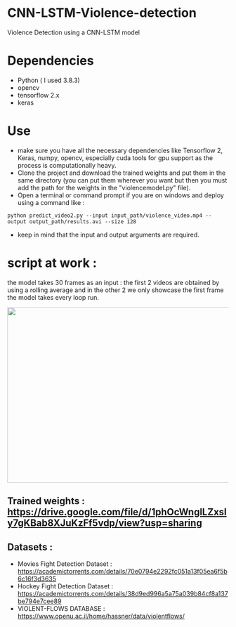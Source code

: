 # CNN-LSTM-Violence-detection
Violence Detection using a CNN-LSTM model
# Dependencies
- Python ( I used 3.8.3)
- opencv
- tensorflow 2.x
- keras
# Use 
- make sure you have all the necessary dependencies like Tensorflow 2, Keras, numpy, opencv, especially cuda tools for gpu support as the process is computationally heavy. 
- Clone the project and download the trained weights and put them in the same directory (you can put them wherever you want but then you must add the path for the weights in the "violencemodel.py" file).
- Open a terminal or command prompt if you are on windows and deploy using a command like : 
 ``` 
 python predict_video2.py --input input_path/violence_video.mp4 --output output_path/results.avi --size 128
 ```
- keep in mind that the input and output arguments are required. 
# script at work : 
the model takes 30 frames as an input :
the first 2 videos are obtained by using a rolling average and in the other 2 we only showcase the first frame the model takes every loop run.
<p align="center">
  <img src="https://github.com/souhaiel1/CNN-LSTM-Violence-detection/blob/main/violence-detction%20(1).gif" width="650" height="400" />

## Trained weights : https://drive.google.com/file/d/1phOcWnglLZxsly7gKBab8XJuKzFf5vdp/view?usp=sharing

## Datasets : 
- Movies Fight Detection Dataset :  https://academictorrents.com/details/70e0794e2292fc051a13f05ea6f5b6c16f3d3635
- Hockey Fight Detection Dataset : https://academictorrents.com/details/38d9ed996a5a75a039b84cf8a137be794e7cee89
- VIOLENT-FLOWS DATABASE  : 
https://www.openu.ac.il/home/hassner/data/violentflows/
